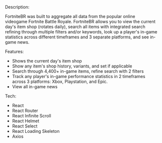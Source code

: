 Description:

FortniteBR was built to aggregate all data from the popular online videogame Fortnite Battle Royale. FortniteBR allows you to view the current day's item shop (rotates daily), search all items with integrated search refining through multiple filters and/or keywords, look up a player's in-game statistics across different timeframes and 3 separate platforms, and see in-game news.

Features:

- Shows the current day's item shop
- Show any item's shop history, variants, and set if applicable
- Search through 4,400+ in-game items, refine search with 2 filters
- Track any player's in-game performance statistics in 2 timeframes across 3 platforms: Xbox, Playstation, and Epic.
- View all in-game news

Tech:

- React
- React Router
- React Infinite Scroll
- React Helmet
- React Select
- React Loading Skeleton
- Axios
